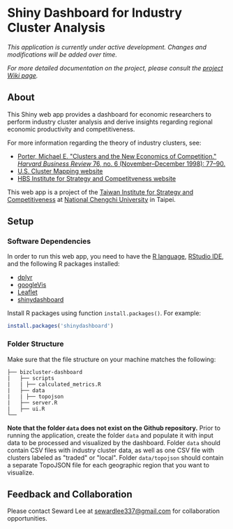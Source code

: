 # Shiny Dashboard for Industry Cluster Analysis

*This application is currently under active development. Changes and modifications will be added over time.*

*For more detailed documentation on the project, please consult the [project Wiki page](https://github.com/sewardlee337/bizcluster-dashboard/wiki).*

## About

This Shiny web app provides a dashboard for economic researchers to perform industry cluster analysis and derive insights regarding regional economic productivity and competitiveness. 

For more information regarding the theory of industry clusters, see:
* [Porter, Michael E. "Clusters and the New Economics of Competition." *Harvard Business Review* 76, no. 6 (November–December 1998): 77–90.](http://www.clustermapping.us/sites/default/files/files/resource/Clusters_and_the_New_Economics_of_Competition.pdf)
* [U.S. Cluster Mapping website](http://www.clustermapping.us/content/clusters-101)
* [HBS Institute for Strategy and Competitveness website](http://www.isc.hbs.edu/competitiveness-economic-development/frameworks-and-key-concepts/Pages/clusters.aspx)

This web app is a project of the [Taiwan Institute for Strategy and Competitiveness](http://tisc.nccu.edu.tw/) at [National Chengchi University](http://www.nccu.edu.tw/?locale=en) in Taipei.

## Setup

### Software Dependencies

In order to run this web app, you need to have the [R language](https://www.r-project.org/), [RStudio IDE](https://www.rstudio.com/), and the following R packages installed:
* [dplyr](https://CRAN.R-project.org/package=dplyr)
* [googleVis](https://CRAN.R-project.org/package=googleVis)
* [Leaflet](https://CRAN.R-project.org/package=leaflet)
* [shinydashboard](https://CRAN.R-project.org/package=shinydashboard)

Install R packages using function `install.packages()`. For example:

```r
install.packages('shinydashboard')
```

### Folder Structure

Make sure that the file structure on your machine matches the following:

```
├── bizcluster-dashboard
|   ├── scripts
|   | ├── calculated_metrics.R
|   ├── data 
|   | ├── topojson 
|   ├── server.R
|   ├── ui.R
└──
```
**Note that the folder `data` does not exist on the Github repository.** Prior to running the application, create the folder `data` and populate it with input data to be processed and visualized by the dashboard. Folder `data` should contain CSV files with industry cluster data, as well as one CSV file with clusters labeled as "traded" or "local". Folder `data/topojson` should contain a separate TopoJSON file for each geographic region that you want to visualize.

## Feedback and Collaboration

Please contact Seward Lee at sewardlee337@gmail.com for collaboration opportunities.

